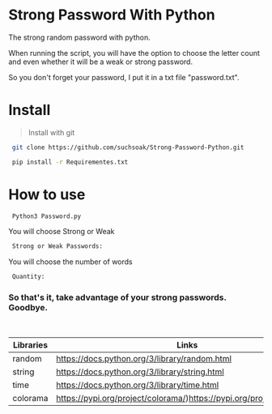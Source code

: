 # Strong Password With Python

The strong random password with python.

When running the script, you will have the option to choose the letter count and even whether it will be a weak or strong password.
 
So you don't forget your password, I put it in a txt file "password.txt".

# Install

> Install with git

```sh
 git clone https://github.com/suchsoak/Strong-Password-Python.git

```
```sh
 pip install -r Requirementes.txt  
```

# How to use

```sh
 Python3 Password.py
```

You will choose Strong or Weak

```sh
 Strong or Weak Passwords:
```

You will choose the number of words

```sh
 Quantity: 
```

### So that's it, take advantage of your strong passwords. Goodbye.

<br>

| Libraries |  Links |
| ------ | ------ |
| random | https://docs.python.org/3/library/random.html 
| string| https://docs.python.org/3/library/string.html 
| time | https://docs.python.org/3/library/time.html
| colorama | https://pypi.org/project/colorama/)https://pypi.org/project/colorama/
